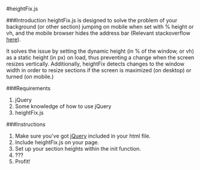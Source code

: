 #heightFix.js

###Introduction
heightFix.js is designed to solve the problem of your background (or other section)
jumping on mobile when set with % height or vh, and the mobile browser hides the
address bar (Relevant stackoverflow [here]( http://stackoverflow.com/questions/24944925/background-image-jumps-when-address-bar-hides-ios-android-mobile-chrome)).

It solves the issue by setting the dynamic height (in % of the window, or vh) as a static height (in px) on load,
thus preventing a change when the screen resizes vertically. Additionally, heightFix detects changes to the window
width in order to resize sections if the screen is maximized (on desktop) or turned (on mobile.)

###Requirements
1. jQuery
2. Some knowledge of how to use jQuery
3. heightFix.js

###Instructions
1. Make sure you've got [jQuery](https://jquery.com/) included in your html file.
2. Include heightFix.js on your page.
3. Set up your section heights within the init function.
4. ???
5. Profit!
